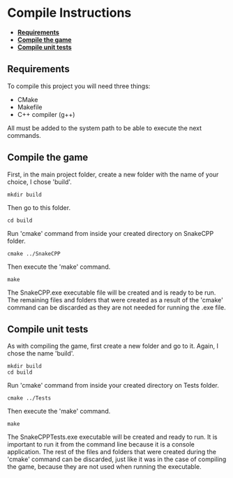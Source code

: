 # Compile Instructions

* **[Requirements](#requirements)**
* **[Compile the game](#compile-the-game)**
* **[Compile unit tests](#compile-unit-tests)**

## Requirements

To compile this project you will need three things:

* CMake
* Makefile
* C++ compiler (g++)

All must be added to the system path to be able to execute the next commands.

## Compile the game

First, in the main project folder, create a new folder with the name of your choice, I chose 'build'.

```
mkdir build
```

Then go to this folder.

```
cd build
```

Run 'cmake' command from inside your created directory on SnakeCPP folder.

```
cmake ../SnakeCPP
```

Then execute the 'make' command.

```
make
```

The SnakeCPP.exe executable file will be created and is ready to be run. The remaining files and folders that were created as a result of the 'cmake' command can be discarded as they are not needed for running the .exe file.

## Compile unit tests

As with compiling the game, first create a new folder and go to it. Again, I chose the name 'build'.

```
mkdir build
cd build
```

Run 'cmake' command from inside your created directory on Tests folder.

```
cmake ../Tests
```

Then execute the 'make' command.

```
make
```

The SnakeCPPTests.exe executable will be created and ready to run. It is important to run it from the command line because it is a console application. The rest of the files and folders that were created during the 'cmake' command can be discarded, just like it was in the case of compiling the game, because they are not used when running the executable.